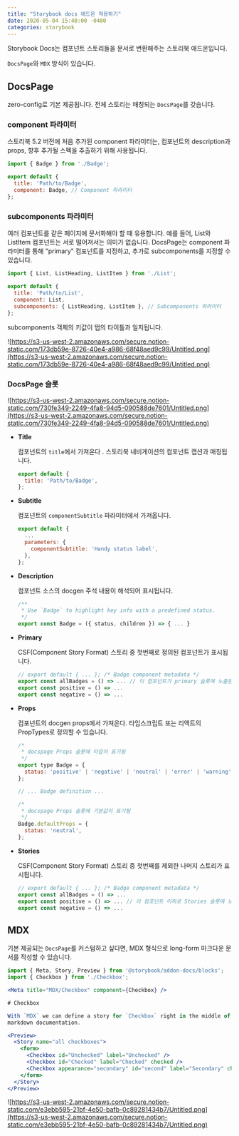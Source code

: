 ```yaml
---
title: "Storybook docs 애드온 적용하기"
date: 2020-05-04 15:40:00 -0400
categories: storybook
---
```

Storybook Docs는 컴포넌트 스토리들을 문서로 변환해주는 스토리북 애드온입니다.


 `DocsPage`와 `MDX` 방식이 있습니다.

## DocsPage

zero-config로 기본 제공됩니다. 전체 스토리는 매칭되는 `DocsPage`를 갖습니다.

### component 파라미터

스토리북 5.2 버전에 처음 추가된 component 파라미터는, 컴포넌트의 description과 props, 향후 추가될 스펙을 추출하기 위해 사용됩니다. 

```jsx
import { Badge } from './Badge';

export default {
  title: 'Path/to/Badge',
  component: Badge, // Component 파라미터
};
```

### subcomponents 파라미터

여러 컴포넌트를 같은 페이지에 문서화해야 할 때 유용합니다. 예를 들어, List와 ListItem 컴포넌트는 서로 떨어져서는 의미가 없습니다. DocsPage는 component 파라미터를 통해 "primary" 컴포넌트를 지정하고, 추가로 subcomponents를 지정할 수 있습니다. 

```jsx
import { List, ListHeading, ListItem } from './List';

export default {
  title: 'Path/to/List',
  component: List,
  subcomponents: { ListHeading, ListItem }, // Subcomponents 파라미터
};
```

subcomponents 객체의 키값이 탭의 타이틀과 일치됩니다.

![https://s3-us-west-2.amazonaws.com/secure.notion-static.com/173db59e-8726-40e4-a986-68f48aed9c99/Untitled.png](https://s3-us-west-2.amazonaws.com/secure.notion-static.com/173db59e-8726-40e4-a986-68f48aed9c99/Untitled.png)

### DocsPage 슬롯

![https://s3-us-west-2.amazonaws.com/secure.notion-static.com/730fe349-2249-4fa8-94d5-090588de7601/Untitled.png](https://s3-us-west-2.amazonaws.com/secure.notion-static.com/730fe349-2249-4fa8-94d5-090588de7601/Untitled.png)

- **Title**

    컴포넌트의 `title`에서 가져온다 . 스토리북 네비게이션의 컴포넌트 캡션과 매칭됩니다.

    ```jsx
    export default {
      title: 'Path/to/Badge',
    };
    ```

- **Subtitle**

    컴포넌트의 `componentSubtitle` 파라미터에서 가져옵니다.

    ```jsx
    export default {
      ...
      parameters: {
        componentSubtitle: 'Handy status label',
      },
    };
    ```

- **Description**

    컴포넌트 소스의 docgen 주석 내용이 해석되어 표시됩니다.

    ```jsx
    /**
     * Use `Badge` to highlight key info with a predefined status.
     */
    export const Badge = ({ status, children }) => { ... }
    ```

- **Primary**

    CSF(Component Story Format) 스토리 중 첫번째로 정의된 컴포넌트가 표시됩니다.

    ```jsx
    // export default { ... }; /* Badge component metadata */
    export const allBadges = () => ... // 이 컴포넌트가 primary 슬롯에 노출된다.
    export const positive = () => ...
    export const negative = () => ...
    ```

- **Props**

    컴포넌트의 docgen props에서 가져온다. 타입스크립트 또는 리액트의 PropTypes로 정의할 수 있습니다.

    ```jsx
    /*
     * docspage Props 슬롯에 타입이 표기됨
     */
    export type Badge = {
      status: 'positive' | 'negative' | 'neutral' | 'error' | 'warning';
    };

    // ... Badge definition ...

    /*
     * docspage Props 슬롯에 기본값이 표기됨
     */
    Badge.defaultProps = {
      status: 'neutral',
    };
    ```

- **Stories**

    CSF(Component Story Format) 스토리 중 첫번째를 제외한 나머지 스토리가 표시됩니다.

    ```jsx
    // export default { ... }; /* Badge component metadata */
    export const allBadges = () => ...
    export const positive = () => ... // 이 컴포넌트 이하로 Stories 슬롯에 노출된다.
    export const negative = () => ...
    ```

## MDX

기본 제공되는 `DocsPage`를 커스텀하고 싶다면, MDX 형식으로 long-form 마크다운 문서를 작성할 수 있습니다.

```jsx
import { Meta, Story, Preview } from '@storybook/addon-docs/blocks';
import { Checkbox } from './Checkbox';

<Meta title="MDX/Checkbox" component={Checkbox} />

# Checkbox

With `MDX` we can define a story for `Checkbox` right in the middle of our
markdown documentation.

<Preview>
  <Story name="all checkboxes">
    <form>
      <Checkbox id="Unchecked" label="Unchecked" />
      <Checkbox id="Checked" label="Checked" checked />
      <Checkbox appearance="secondary" id="second" label="Secondary" checked />
    </form>
  </Story>
</Preview>
```

![https://s3-us-west-2.amazonaws.com/secure.notion-static.com/e3ebb595-21bf-4e50-bafb-0c89281434b7/Untitled.png](https://s3-us-west-2.amazonaws.com/secure.notion-static.com/e3ebb595-21bf-4e50-bafb-0c89281434b7/Untitled.png)